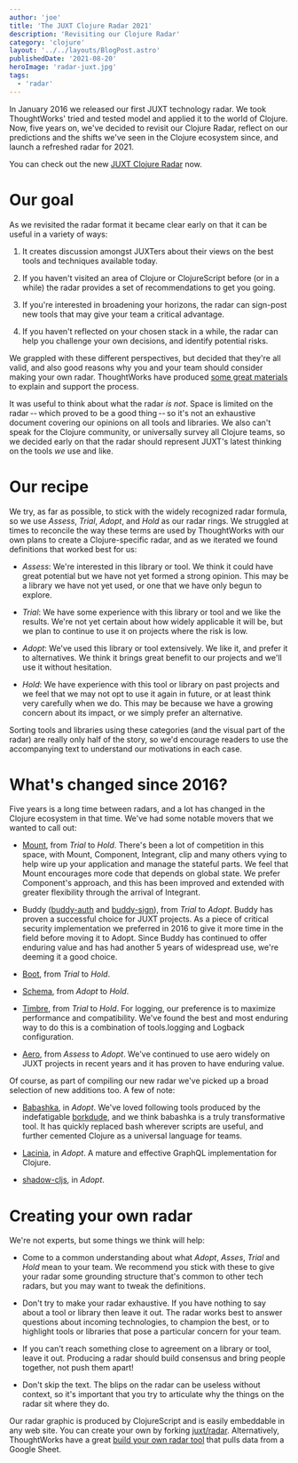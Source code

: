 ```yaml
---
author: 'joe'
title: 'The JUXT Clojure Radar 2021'
description: 'Revisiting our Clojure Radar'
category: 'clojure'
layout: '../../layouts/BlogPost.astro'
publishedDate: '2021-08-20'
heroImage: 'radar-juxt.jpg'
tags:
  - 'radar'
---
```


In January 2016 we released our first JUXT technology radar. We took
ThoughtWorks\' tried and tested model and applied it to the world of
Clojure. Now, five years on, we've decided to revisit our Clojure Radar,
reflect on our predictions and the shifts we've seen in the Clojure
ecosystem since, and launch a refreshed radar for 2021.

You can check out the new [JUXT Clojure
Radar](https://www.juxt.pro/radar) now.

# Our goal

As we revisited the radar format it became clear early on that it can be
useful in a variety of ways:

1.  It creates discussion amongst JUXTers about their views on the best
    tools and techniques available today.

2.  If you haven't visited an area of Clojure or ClojureScript before
    (or in a while) the radar provides a set of recommendations to get
    you going.

3.  If you're interested in broadening your horizons, the radar can
    sign-post new tools that may give your team a critical advantage.

4.  If you haven't reflected on your chosen stack in a while, the radar
    can help you challenge your own decisions, and identify potential
    risks.

We grappled with these different perspectives, but decided that they're
all valid, and also good reasons why you and your team should consider
making your own radar. ThoughtWorks have produced [some great
materials](https://www.thoughtworks.com/radar/byor) to explain and
support the process.

It was useful to think about what the radar _is not_. Space is limited
on the radar -- which proved to be a good thing -- so it's not an
exhaustive document covering our opinions on all tools and libraries. We
also can't speak for the Clojure community, or universally survey all
Clojure teams, so we decided early on that the radar should represent
JUXT's latest thinking on the tools _we_ use and like.

# Our recipe

We try, as far as possible, to stick with the widely recognized radar
formula, so we use _Assess_, _Trial_, _Adopt_, and _Hold_ as our radar
rings. We struggled at times to reconcile the way these terms are used
by ThoughtWorks with our own plans to create a Clojure-specific radar,
and as we iterated we found definitions that worked best for us:

- _Assess_: We're interested in this library or tool. We think it
  could have great potential but we have not yet formed a strong
  opinion. This may be a library we have not yet used, or one that we
  have only begun to explore.

- _Trial_: We have some experience with this library or tool and we
  like the results. We're not yet certain about how widely applicable
  it will be, but we plan to continue to use it on projects where the
  risk is low.

- _Adopt_: We've used this library or tool extensively. We like it,
  and prefer it to alternatives. We think it brings great benefit to
  our projects and we'll use it without hesitation.

- _Hold_: We have experience with this tool or library on past
  projects and we feel that we may not opt to use it again in future,
  or at least think very carefully when we do. This may be because we
  have a growing concern about its impact, or we simply prefer an
  alternative.

Sorting tools and libraries using these categories (and the visual part
of the radar) are really only half of the story, so we'd encourage
readers to use the accompanying text to understand our motivations in
each case.

# What's changed since 2016?

Five years is a long time between radars, and a lot has changed in the
Clojure ecosystem in that time. We've had some notable movers that we
wanted to call out:

- [Mount](https://github.com/tolitius/mount), from _Trial_
  to _Hold_. There's been a lot of competition in this space, with
  Mount, Component, Integrant, clip and many others vying to help wire
  up your application and manage the stateful parts. We feel that
  Mount encourages more code that depends on global state. We prefer
  Component's approach, and this has been improved and extended with
  greater flexibility through the arrival of Integrant.

- Buddy ([buddy-auth](https://github.com/funcool/buddy-auth) and
  [buddy-sign](https://github.com/funcool/buddy-sign)), from _Trial_
  to _Adopt_. Buddy has proven a successful choice for JUXT projects.
  As a piece of critical security implementation we preferred in 2016
  to give it more time in the field before moving it to Adopt. Since
  Buddy has continued to offer enduring value and has had another 5
  years of widespread use, we're deeming it a good choice.

- [Boot](https://github.com/boot-clj/boot), from _Trial_ to
  _Hold_.

- [Schema](https://github.com/plumatic/schema), from
  _Adopt_ to _Hold_.

- [Timbre](https://github.com/ptaoussanis/timbre), from
  _Trial_ to _Hold_. For logging, our preference is to maximize
  performance and compatibility. We've found the best and most
  enduring way to do this is a combination of tools.logging and
  Logback configuration.

- [Aero](https://github.com/juxt/aero), from _Assess_ to
  _Adopt_. We've continued to use aero widely on JUXT projects in
  recent years and it has proven to have enduring value.

Of course, as part of compiling our new radar we've picked up a broad
selection of new additions too. A few of note:

- [Babashka](https://github.com/babashka/babashka), in
  _Adopt_. We've loved following tools produced by the indefatigable
  [borkdude](https://twitter.com/borkdude), and we think babashka is a
  truly transformative tool. It has quickly replaced bash wherever
  scripts are useful, and further cemented Clojure as a universal
  language for teams.

- [Lacinia](https://github.com/walmartlabs/lacinia), in
  _Adopt_. A mature and effective GraphQL implementation for Clojure.

- [shadow-cljs](https://github.com/thheller/shadow-cljs),
  in _Adopt_.

# Creating your own radar

We're not experts, but some things we think will help:

- Come to a common understanding about what _Adopt_, _Asses_, _Trial_
  and _Hold_ mean to your team. We recommend you stick with these to
  give your radar some grounding structure that's common to other tech
  radars, but you may want to tweak the definitions.

- Don't try to make your radar exhaustive. If you have nothing to say
  about a tool or library then leave it out. The radar works best to
  answer questions about incoming technologies, to champion the best,
  or to highlight tools or libraries that pose a particular concern
  for your team.

- If you can't reach something close to agreement on a library or
  tool, leave it out. Producing a radar should build consensus and
  bring people together, not push them apart!

- Don't skip the text. The blips on the radar can be useless without
  context, so it's important that you try to articulate why the things
  on the radar sit where they do.

Our radar graphic is produced by ClojureScript and is easily embeddable
in any web site. You can create your own by forking
[juxt/radar](https://github.com/juxt/radar). Alternatively, ThoughtWorks
have a great [build your own radar
tool](https://www.thoughtworks.com/radar) that pulls data from a Google
Sheet.
